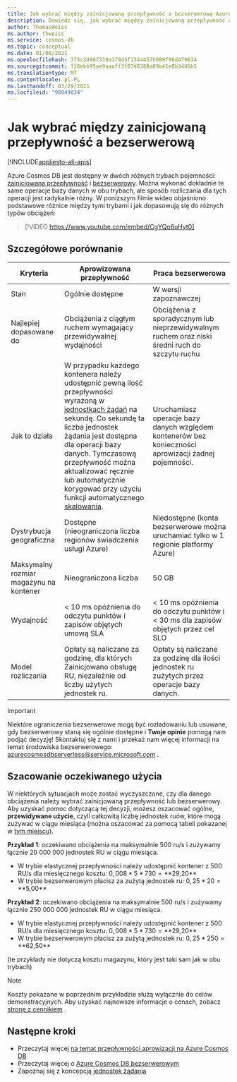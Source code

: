 ```yaml
---
title: Jak wybrać między zainicjowaną przepływność a bezserwerową Azure Cosmos DB
description: Dowiedz się, jak wybrać między zainicjowaną przepływność a bezserwerowym obciążeniem.
author: ThomasWeiss
ms.author: thweiss
ms.service: cosmos-db
ms.topic: conceptual
ms.date: 01/08/2021
ms.openlocfilehash: 3f5c3400f319a3f9d5f1544457b009f90d479634
ms.sourcegitcommit: f28ebb95ae9aaaff3f87d8388a09b41e0b3445b5
ms.translationtype: MT
ms.contentlocale: pl-PL
ms.lasthandoff: 03/29/2021
ms.locfileid: "98049834"
---
```

# <a name="how-to-choose-between-provisioned-throughput-and-serverless"></a>Jak wybrać między zainicjowaną przepływność a bezserwerową
[!INCLUDE[appliesto-all-apis](includes/appliesto-all-apis.md)]

Azure Cosmos DB jest dostępny w dwóch różnych trybach pojemności: [zainicjowana przepływność](set-throughput.md) i [bezserwerowy](serverless.md). Można wykonać dokładnie te same operacje bazy danych w obu trybach, ale sposób rozliczania dla tych operacji jest radykalnie różny. W poniższym filmie wideo objaśniono podstawowe różnice między tymi trybami i jak dopasowują się do różnych typów obciążeń:

> [!VIDEO https://www.youtube.com/embed/CgYQo6uHyt0]

## <a name="detailed-comparison"></a>Szczegółowe porównanie

| Kryteria | Aprowizowana przepływność | Praca bezserwerowa |
| --- | --- | --- |
| Stan | Ogólnie dostępne | W wersji zapoznawczej |
| Najlepiej dopasowane do | Obciążenia z ciągłym ruchem wymagający przewidywalnej wydajności | Obciążenia z sporadycznym lub nieprzewidywalnym ruchem oraz niski średni ruch do szczytu ruchu |
| Jak to działa | W przypadku każdego kontenera należy udostępnić pewną ilość przepływności wyrażoną w [jednostkach żądań](request-units.md) na sekundę. Co sekundę ta liczba jednostek żądania jest dostępna dla operacji bazy danych. Tymczasową przepływność można aktualizować ręcznie lub automatycznie korygować przy użyciu funkcji automatycznego [skalowania](provision-throughput-autoscale.md). | Uruchamiasz operacje bazy danych względem kontenerów bez konieczności aprowizacji żadnej pojemności. |
| Dystrybucja geograficzna | Dostępne (nieograniczona liczba regionów świadczenia usługi Azure) | Niedostępne (konta bezserwerowe można uruchamiać tylko w 1 regionie platformy Azure) |
| Maksymalny rozmiar magazynu na kontener | Nieograniczona liczba | 50 GB |
| Wydajność | < 10 ms opóźnienia do odczytu punktów i zapisów objętych umową SLA | < 10 ms opóźnienia do odczytu punktów i < 30 ms dla zapisów objętych przez cel SLO |
| Model rozliczania | Opłaty są naliczane za godzinę, dla których Zainicjowano obsługę RU, niezależnie od liczby użytych jednostek ru. | Opłaty są naliczane za godzinę dla ilości jednostek ru zużytych przez operacje bazy danych. |

> [!IMPORTANT]
> Niektóre ograniczenia bezserwerowe mogą być rozładowaniu lub usuwane, gdy bezserwerowy staną się ogólnie dostępne i **Twoje opinie** pomogą nam podjąć decyzję! Skontaktuj się z nami i przekaż nam więcej informacji na temat środowiska bezserwerowego: [azurecosmosdbserverless@service.microsoft.com](mailto:azurecosmosdbserverless@service.microsoft.com) .

## <a name="estimating-your-expected-consumption"></a>Szacowanie oczekiwanego użycia

W niektórych sytuacjach może zostać wyczyszczone, czy dla danego obciążenia należy wybrać zainicjowaną przepływność lub bezserwerowy. Aby uzyskać pomoc dotyczącą tej decyzji, możesz oszacować ogólne, **przewidywane użycie**, czyli całkowitą liczbę jednostek ruów, które mogą zużywać w ciągu miesiąca (można oszacować za pomocą tabeli pokazanej w [tym miejscu](plan-manage-costs.md#estimating-serverless-costs)).

**Przykład 1**: oczekiwano obciążenia na maksymalnie 500 ru/s i zużywamy łącznie 20 000 000 jednostek RU w ciągu miesiąca.

- W trybie elastycznej przepływności należy udostępnić kontener z 500 RU/s dla miesięcznego kosztu: $0,008 * 5 * 730 = **$29,20**
- W trybie bezserwerowym płacisz za zużytą jednostek ru: $0,25 * 20 = **$5,00**

**Przykład 2**: oczekiwano obciążenia na maksymalnie 500 ru/s i zużywamy łącznie 250 000 000 jednostek RU w ciągu miesiąca.

- W trybie elastycznej przepływności należy udostępnić kontener z 500 RU/s dla miesięcznego kosztu: $0,008 * 5 * 730 = **$29,20**
- W trybie bezserwerowym płacisz za zużytą jednostek ru: $0,25 * 250 = **$62,50**

(te przykłady nie dotyczą kosztu magazynu, który jest taki sam jak w obu trybach)

> [!NOTE]
> Koszty pokazane w poprzednim przykładzie służą wyłącznie do celów demonstracyjnych. Aby uzyskać najnowsze informacje o cenach, zobacz [stronę z cennikiem](https://azure.microsoft.com/pricing/details/cosmos-db/) .

## <a name="next-steps"></a>Następne kroki

- Przeczytaj więcej [na temat przepływności aprowizacji na Azure Cosmos DB](set-throughput.md)
- Przeczytaj więcej o [Azure Cosmos DB bezserwerowym](serverless.md)
- Zapoznaj się z koncepcją [jednostek żądania](request-units.md)
